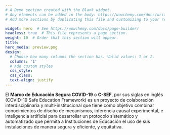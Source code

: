 ```yaml
---
# A Demo section created with the Blank widget.
# Any elements can be added in the body: https://wowchemy.com/docs/writing-markdown-latex/
# Add more sections by duplicating this file and customizing to your requirements.

widget: hero  # See https://wowchemy.com/docs/page-builder/
headless: true  # This file represents a page section.
weight: 10  # Order that this section will appear.
title:
hero_media: preview.png
design:
  # Choose how many columns the section has. Valid values: 1 or 2.
  columns: '1'
  # Add custom styles
  css_style:
  css_class:
  text-align: justify
---
```


El **Marco de Educación Segura COVID-19** o **C-SEF**, por sus siglas en inglés (COVID-19 Safe Education Framework) es un proyecto de colaboración interdisciplinaria y multi-institucional que tiene como objetivo combinar conocimientos de diseño de mecanismos, inferencia causal experimental, e inteligencia artificial para desarrollar un protocolo sistemático y automatizado que permita a Instituciones de Educación el uso de sus instalaciones de manera segura y eficiente, y equitativa.


